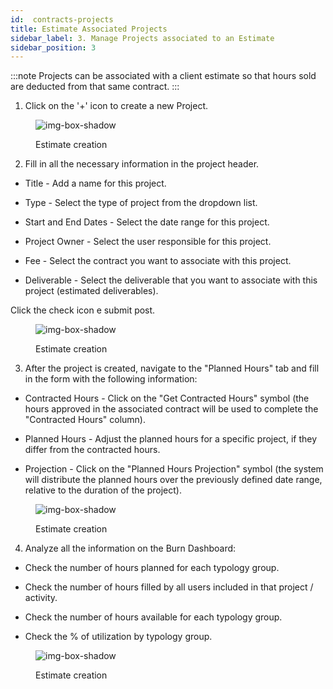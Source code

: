 ```yaml
---
id:  contracts-projects
title: Estimate Associated Projects
sidebar_label: 3. Manage Projects associated to an Estimate
sidebar_position: 3
---
```


:::note
Projects can be associated with a client estimate so that hours sold are deducted from that same contract.
:::

1. Click on the '+' icon to create a new Project.

<figure>

![img-box-shadow](/img/university/contracts/university-contracts-projects-1.png)
<figcaption>Estimate creation</figcaption>
</figure>

2. Fill in all the necessary information in the project header.

- Title - Add a name for this project.

- Type - Select the type of project from the dropdown list.

- Start and End Dates - Select the date range for this project.

- Project Owner - Select the user responsible for this project.

- Fee - Select the contract you want to associate with this project.

- Deliverable - Select the deliverable that you want to associate with this project (estimated deliverables).

Click the check icon e submit post.


<figure>

![img-box-shadow](/img/university/contracts/university-contracts-projects-2.png)
<figcaption>Estimate creation</figcaption>
</figure>


3. After the project is created, navigate to the "Planned Hours" tab and fill in the form with the following information:

- Contracted Hours - Click on the "Get Contracted Hours" symbol (the hours approved in the associated contract will be used to complete the "Contracted Hours" column).

- Planned Hours - Adjust the planned hours for a specific project, if they differ from the contracted hours.

- Projection - Click on the "Planned Hours Projection" symbol (the system will distribute the planned hours over the previously defined date range, relative to the duration of the project).



<figure>

![img-box-shadow](/img/university/contracts/university-contracts-projects-3.png)
<figcaption>Estimate creation</figcaption>
</figure>

4. Analyze all the information on the Burn Dashboard:

- Check the number of hours planned for each typology group.

- Check the number of hours filled by all users included in that project / activity.

- Check the number of hours available for each typology group.

- Check the % of utilization by typology group.


<figure>

![img-box-shadow](/img/university/contracts/university-contracts-projects-4.png)
<figcaption>Estimate creation</figcaption>
</figure>